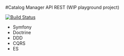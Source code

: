 #Catalog Manager API REST (WIP playground project)

[![Build Status](https://travis-ci.org/AlbertMorenoDEV/Catalog-Manager-API-REST.svg?branch=master)](https://travis-ci.org/AlbertMorenoDEV/Catalog-Manager-API-REST)

* Symfony
* Doctrine
* DDD
* CQRS
* ES